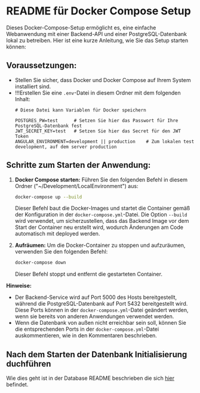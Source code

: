 # README für Docker Compose Setup

Dieses Docker-Compose-Setup ermöglicht es, eine einfache Webanwendung mit einer Backend-API und einer PostgreSQL-Datenbank lokal zu betreiben. Hier ist eine kurze Anleitung, wie Sie das Setup starten können:

## Voraussetzungen:

- Stellen Sie sicher, dass Docker und Docker Compose auf Ihrem System installiert sind.  
- !!!Erstellen Sie eine `.env`-Datei in diesem Ordner mit dem folgenden Inhalt:
   ```text
   # Diese Datei kann Variablen für Docker speichern

   POSTGRES_PW=test      # Setzen Sie hier das Passwort für Ihre PostgreSQL-Datenbank fest
   JWT_SECRET_KEY=test   # Setzen Sie hier das Secret für den JWT Token
   ANGULAR_ENVIRONMENT=development || production    # Zum lokalen test development, auf dem server production
   ```

## Schritte zum Starten der Anwendung: 

1. **Docker Compose starten:**
    Führen Sie den folgenden Befehl in diesem Ordner ("~/Development/LocalEnvironment") aus:
    ```bash
    docker-compose up --build
    ```
    Dieser Befehl baut die Docker-Images und startet die Container gemäß der Konfiguration in der `docker-compose.yml`-Datei. Die Option `--build` wird verwendet, um sicherzustellen, dass das Backend Image vor dem Start der Container neu erstellt wird, wodurch Änderungen am Code automatisch mit deployed werden.

2. **Aufräumen:**
    Um die Docker-Container zu stoppen und aufzuräumen, verwenden Sie den folgenden Befehl:
    ```bash
    docker-compose down
    ```
    Dieser Befehl stoppt und entfernt die gestarteten Container.

**Hinweise:**
- Der Backend-Service wird auf Port 5000 des Hosts bereitgestellt, während die PostgreSQL-Datenbank auf Port 5432 bereitgestellt wird. Diese Ports können in der `docker-compose.yml`-Datei geändert werden, wenn sie bereits von anderen Anwendungen verwendet werden.
- Wenn die Datenbank von außen nicht erreichbar sein soll, können Sie die entsprechenden Ports in der `docker-compose.yml`-Datei auskommentieren, wie in den Kommentaren beschrieben.


## Nach dem Starten der Datenbank Initialisierung duchführen
Wie dies geht ist in der Database README beschrieben die sich [hier](../../Web-App/Database/README.md) befindet.
